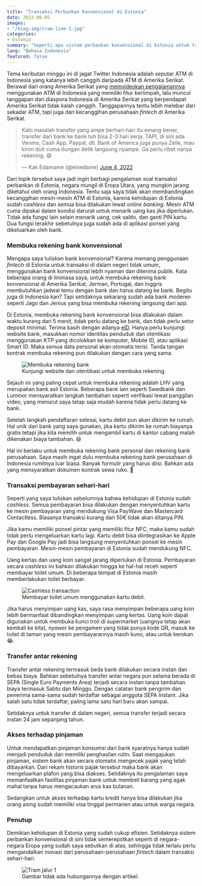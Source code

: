 ```yaml
---
title: "Transaksi Perbankan Konvensional di Estonia"
date: 2022-06-05
images:
- "/blog-img/tram-line-1.jpg"
categories:
- Estonia
summary: "Seperti apa sistem perbankan konvensional di Estonia untuk transaksi di dalam negeri?"
lang: "Bahasa Indonesia"
featured: false
---
```


Tema keributan minggu ini di jagat Twitter Indonesia adalah seputar ATM di Indonesia yang katanya lebih canggih daripada ATM di Amerika Serikat. Berawal dari orang Amerika Serikat yang [memvideokan pengalamannya](https://www.tiktok.com/@joyfilledwander/video/7104890945346358555) menggunakan ATM di Indonesia yang memiliki fitur berlimpah, lalu muncul tanggapan dari diaspora Indonesia di Amerika Serikat yang berpendapat Amerika Serikat tidak kalah canggih. Tanggapannya tentu lebih melebar dari sekadar ATM, tapi juga dari kecanggihan perusahaan *fintech* di Amerika Serikat.

<blockquote class="twitter-tweet"><p lang="in" dir="ltr">Kalo masalah transfer yang ampe berhari-hari itu emang bener, transfer dari bank ke bank tuh bisa 2-3 hari kerja. TAPI, di sini ada Venmo, Cash App, Paypal, dll. Bank of America juga punya Zelle, mau kirim duit cuma itungan detik langsung nyampe. Ga perlu ribet nanya rekening. 😅</p>&mdash; Kak Edamame (@einedame) <a href="https://twitter.com/einedame/status/1533116930147622914?ref_src=twsrc%5Etfw">June 4, 2022</a></blockquote> <script async src="https://platform.twitter.com/widgets.js" charset="utf-8"></script>

Dari topik tersebut saya jadi ingin berbagi pengalaman soal transaksi perbankan di Estonia, negara mungil di Eropa Utara, yang mungkin jarang diketahui oleh orang Indonesia. Tentu saja saya tidak akan membandingkan kecanggihan mesin-mesin ATM di Estonia, karena kehidupan di Estonia sudah *cashless* dan semua bisa dilakukan lewat *online banking*. Mesin ATM cuma dipakai dalam kondisi darurat untuk menarik uang kas jika diperlukan. Tidak ada fungsi lain selain menarik uang, cek saldo, dan ganti PIN kartu. Dua fungsi terakhir sebetulnya juga sudah ada di aplikasi ponsel yang dikeluarkan oleh bank.

### Membuka rekening bank konvensional

Mengapa saya tuliskan bank konvensional? Karena memang penggunaan *fintech* di Estonia untuk transaksi di dalam negeri tidak umum, menggunakan bank konvensional lebih nyaman dan diterima publik. Kata beberapa orang di linimasa saya, untuk membuka rekening bank konvensional di Amerika Serikat, Jerman, Portugal, dan Inggris membutuhkan jadwal temu dengan bank dan harus datang ke bank. Begitu juga di Indonesia kan? Tapi setidaknya sekarang sudah ada bank moderen seperti Jago dan Jenius yang bisa membuka rekening langsung dari app.

Di Estonia, membuka rekening bank konvensional bisa dilakukan dalam waktu kurang dari 5 menit, tidak perlu datang ke bank, dan tidak perlu setor deposit minimal. Terima kasih dengan adanya [eID](https://www.asepbagja.com/id/estonia/ektp-yang-sesungguhnya). Hanya perlu kunjungi website bank, masukkan nomor identitas penduduk dan otentikasi menggunakan KTP yang dicolokkan ke komputer, Mobile ID, atau aplikasi Smart ID. Maka semua data personal akan otomatis terisi. Tanda tangan kontrak membuka rekening pun dilakukan dengan cara yang sama.

<figure class="figure">
<img src="/blog-img/lhv-open-account.png" class="figure-img img-fluid" alt="Membuka rekening bank" />
<figcaption class="figure-caption text-center">Kunjungi website dan otentikasi untuk membuka rekening.</figcaption>
</figure>

Sejauh ini yang paling cepat untuk membuka rekening adalah LHV yang merupakan bank asli Estonia. Beberapa bank lain seperti Swedbank dan Luminor mensyaratkan langkah tambahan seperti verifikasi lewat panggilan video, yang menurut saya tetap saja mudah karena tidak perlu datang ke bank.

Setelah langkah pendaftaran selesai, kartu debit pun akan dikirim ke rumah. Hal unik dari bank yang saya gunakan, jika kartu dikirim ke rumah biayanya gratis tetapi jika kita memilih untuk mengambil kartu di kantor cabang malah dikenakan biaya tambahan. 😆

Hal ini berlaku untuk membuka rekening bank personal dan rekening bank perusahaan. Saya masih ingat dulu membuka rekening bank perusahaan di Indonesia rumitnya luar biasa. Banyak formulir yang harus diisi. Bahkan ada yang mensyaratkan dokumen kontrak sewa ruko. 🥲

### Transaksi pembayaran sehari-hari

Seperti yang saya tuliskan sebelumnya bahwa kehidupan di Estonia sudah *cashless*. Semua pembayaran bisa dilakukan dengan menyentuhkan kartu ke mesin pembayaran yang mendukung Visa PayWave dan Mastercard Contactless. Biasanya transaksi kurang dari 50€ tidak akan ditanya PIN.

Jika kamu memiliki ponsel pintar yang memiliki fitur NFC, maka kamu sudah tidak perlu mengeluarkan kartu lagi. Kartu debit bisa diintegrasikan ke Apple Pay dan Google Pay jadi bisa langsung menyentuhkan ponsel ke mesin pembayaran. Mesin-mesin pembayaran di Estonia sudah mendukung NFC.

Uang kertas dan uang koin sangat jarang diperlukan di Estonia. Pembayaran secara *cashless* ini bahkan dilakukan hingga ke hal-hal receh seperti membayar toilet umum. Di beberapa tempat di Estonia masih memberlakukan toilet berbayar.

<figure class="figure">
<img src="/blog-img/small-cashless.jpeg" class="figure-img img-fluid" alt="Cashless transaction" />
<figcaption class="figure-caption text-center">Membayar toilet umum menggunakan kartu debit.</figcaption>
</figure>

Jika harus menyimpan uang kas, saya rasa menyimpan beberapa uang koin lebih bermanfaat dibandingkan menyimpan uang kertas. Uang koin dapat digunakan untuk membuka kunci troli di supermarket (uangnya tetap akan kembali ke kita), *nyawer* ke pengamen yang tidak punya kode QR, masuk ke toilet di taman yang mesin pembayarannya masih kuno, atau untuk kerokan 😂.

### Transfer antar rekening

Transfer antar rekening termasuk beda bank dilakukan secara instan dan bebas biaya. Bahkan sebetulnya transfer antar negara pun selama berada di SEPA (Single Euro Payments Area) terjadi secara instan tanpa tambahan biaya termasuk Sabtu dan Minggu. Dengan catatan bank pengirim dan penerima sama-sama sudah terdaftar sebagai anggota SEPA Instant. Jika salah satu tidak terdaftar, paling lama satu hari baru akan sampai.

Setidaknya untuk transfer di dalam negeri, semua transfer terjadi secara instan 24 jam sepanjang tahun.

### Akses terhadap pinjaman

Untuk mendapatkan pinjaman konsumsi dari bank syaratnya hanya sudah menjadi penduduk dan memiliki penghasilan rutin. Saat mengajukan pinjaman, sistem bank akan secara otomatis mengecek pajak yang telah dibayarkan. Dari rekam historis pajak tersebut maka bank akan mengeluarkan plafon yang bisa diakses. Setidaknya itu pengalaman saya memanfaatkan fasilitas pinjaman bank untuk membeli barang yang agak mahal tanpa harus mengacaukan arus kas bulanan.

Sedangkan untuk akses terhadap kartu kredit hanya bisa dilakukan jika orang asing sudah memiliki visa tinggal permanen atau untuk warga negara.

### Penutup

Demikian kehidupan di Estonia yang sudah cukup efisien. Setidaknya sistem perbankan konvensional di sini tidak semerepotkan seperti di negara-negara Eropa yang sudah saya sebutkan di atas, sehingga tidak terlalu perlu mengandalkan inovasi dari perusahaan-perusahaan *fintech* dalam transaksi sehari-hari.

<figure class="figure">
<img src="/blog-img/tram-line-1.jpg" class="figure-img img-fluid" alt="Tram jalur 1" />
<figcaption class="figure-caption text-center">Gambar tidak ada hubungannya dengan artikel.</figcaption>
</figure>
